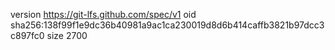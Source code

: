 version https://git-lfs.github.com/spec/v1
oid sha256:138f99f1e9dc36b40981a9ac1ca230019d8d6b414caffb3821b97dcc3c897fc0
size 2700
